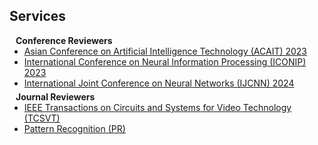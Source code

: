 ## Services

<h4 style="margin:0 10px 0;">Conference Reviewers</h4>

<ul style="margin:0 0 5px;">
  <li><a href="https://www.acaitconf.com/"><autocolor>Asian Conference on Artificial Intelligence Technology (ACAIT) 2023</autocolor></a></li>
  <li><a href="http://iconip2023.org/"><autocolor>International Conference on Neural Information Processing (ICONIP) 2023</autocolor></a></li>
  <li><a href="https://2024.ieeewcci.org/"><autocolor>  International Joint Conference on Neural Networks (IJCNN) 2024</autocolor></a></li>
</ul>

<h4 style="margin:0 10px 0;">Journal Reviewers</h4>

<ul style="margin:0 0 5px;">
  <li><a href="https://ieeexplore.ieee.org/xpl/RecentIssue.jsp?punumber=76"><autocolor>IEEE Transactions on Circuits and Systems for Video Technology (TCSVT)</autocolor></a></li>
  <li><a href="https://www.sciencedirect.com/journal/pattern-recognition"><autocolor>Pattern Recognition (PR)</autocolor></a></li>
</ul>
